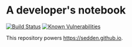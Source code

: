 # A developer's notebook

[![Build Status](https://travis-ci.org/sedden/sedden.github.io.svg?branch=jekyll)](https://travis-ci.org/sedden/sedden.github.io)
[![Known Vulnerabilities](https://snyk.io/test/github/sedden/sedden.github.io/badge.svg)](https://snyk.io/test/github/sedden/sedden.github.io)


This repository powers <https://sedden.github.io>.
